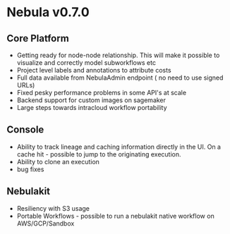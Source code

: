 # Nebula v0.7.0

## Core Platform
- Getting ready for node-node relationship. This will make it possible to visualize and correctly model subworkflows etc
- Project level labels and annotations to attribute costs
- Full data available from NebulaAdmin endpoint ( no need to use signed URLs)
- Fixed pesky performance problems in some API's at scale
- Backend support for custom images on sagemaker
- Large steps towards intracloud workflow portability

## Console
 - Ability to track lineage and caching information directly in the UI. On a cache hit - possible to jump to the originating execution.
 - Ability to clone an execution
 - bug fixes

## Nebulakit
 - Resiliency with S3 usage
 - Portable Workflows - possible to run a nebulakit native workflow on AWS/GCP/Sandbox
